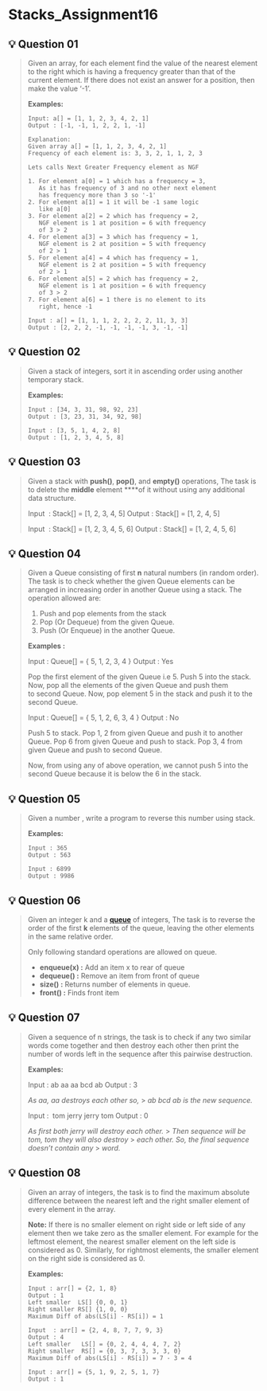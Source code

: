 # Stacks_Assignment16

## 💡 Question 01

> Given an array, for each element find the value of the nearest element to the right which is having a frequency greater than that of the current element. If there does not exist an answer for a position, then make the value ‘-1’.
>
> **Examples:**
>
> ```
> Input: a[] = [1, 1, 2, 3, 4, 2, 1]
> Output : [-1, -1, 1, 2, 2, 1, -1]
>
> Explanation:
> Given array a[] = [1, 1, 2, 3, 4, 2, 1]
> Frequency of each element is: 3, 3, 2, 1, 1, 2, 3
>
> Lets calls Next Greater Frequency element as NGF
>
> 1. For element a[0] = 1 which has a frequency = 3,
>    As it has frequency of 3 and no other next element
>    has frequency more than 3 so '-1'
> 2. For element a[1] = 1 it will be -1 same logic
>    like a[0]
> 3. For element a[2] = 2 which has frequency = 2,
>    NGF element is 1 at position = 6 with frequency
>    of 3 > 2
> 4. For element a[3] = 3 which has frequency = 1,
>    NGF element is 2 at position = 5 with frequency
>    of 2 > 1
> 5. For element a[4] = 4 which has frequency = 1,
>    NGF element is 2 at position = 5 with frequency
>    of 2 > 1
> 6. For element a[5] = 2 which has frequency = 2,
>    NGF element is 1 at position = 6 with frequency
>    of 3 > 2
> 7. For element a[6] = 1 there is no element to its
>    right, hence -1
> ```
>
> ```
> Input : a[] = [1, 1, 1, 2, 2, 2, 2, 11, 3, 3]
> Output : [2, 2, 2, -1, -1, -1, -1, 3, -1, -1]
> ```

## 💡 Question 02

> Given a stack of integers, sort it in ascending order using another temporary stack.
>
> **Examples:**
>
> ```
> Input : [34, 3, 31, 98, 92, 23]
> Output : [3, 23, 31, 34, 92, 98]
>
> Input : [3, 5, 1, 4, 2, 8]
> Output : [1, 2, 3, 4, 5, 8]
> ```


## 💡 Question 03

> Given a stack with **push()**, **pop()**, and **empty()** operations, The task is to delete the **middle** element \*\*\*\*of it without using any additional data structure.
>
> Input  : Stack[] = [1, 2, 3, 4, 5]
> Output : Stack[] = [1, 2, 4, 5]
>
> Input  : Stack[] = [1, 2, 3, 4, 5, 6]
> Output : Stack[] = [1, 2, 4, 5, 6]


## 💡 Question 04

> Given a Queue consisting of first **n** natural numbers (in random order). The task is to check whether the given Queue elements can be arranged in increasing order in another Queue using a stack. The operation allowed are:
>
> 1. Push and pop elements from the stack
> 2. Pop (Or Dequeue) from the given Queue.
> 3. Push (Or Enqueue) in the another Queue.
>
> **Examples :**
>
> Input : Queue[] = { 5, 1, 2, 3, 4 }
> Output : Yes
>
> Pop the first element of the given Queue
> i.e 5. Push 5 into the stack.
> Now, pop all the elements of the given Queue and push them to second Queue.
> Now, pop element 5 in the stack and push it to the second Queue.
>
> Input : Queue[] = { 5, 1, 2, 6, 3, 4 }
> Output : No
>
> Push 5 to stack.
> Pop 1, 2 from given Queue and push it to another Queue.
> Pop 6 from given Queue and push to stack.
> Pop 3, 4 from given Queue and push to second Queue.
>
> Now, from using any of above operation, we cannot push 5 into the second Queue because it is below the 6 in the stack.


## 💡 Question 05

> Given a number , write a program to reverse this number using stack.
>
> **Examples:**
>
> ```
> Input : 365
> Output : 563
>
> Input : 6899
> Output : 9986
> ```


## 💡 Question 06

> Given an integer k and a **[queue](https://www.geeksforgeeks.org/queue-data-structure/)** of integers, The task is to reverse the order of the first **k** elements of the queue, leaving the other elements in the same relative order.
>
> Only following standard operations are allowed on queue.
>
> - **enqueue(x) :** Add an item x to rear of queue
> - **dequeue() :** Remove an item from front of queue
> - **size() :** Returns number of elements in queue.
> - **front() :** Finds front item


## 💡 Question 07

> Given a sequence of n strings, the task is to check if any two similar words come together and then destroy each other then print the number of words left in the sequence after this pairwise destruction.
>
> **Examples:**
>
> Input : ab aa aa bcd ab
> Output : 3
>
> _As aa, aa destroys each other so,_ > _ab bcd ab is the new sequence._
>
> Input :  tom jerry jerry tom
> Output : 0
>
> _As first both jerry will destroy each other._ > _Then sequence will be tom, tom they will also destroy_ > _each other. So, the final sequence doesn’t contain any_ > _word._


## 💡 Question 08

> Given an array of integers, the task is to find the maximum absolute difference between the nearest left and the right smaller element of every element in the array.
>
> **Note:** If there is no smaller element on right side or left side of any element then we take zero as the smaller element. For example for the leftmost element, the nearest smaller element on the left side is considered as 0. Similarly, for rightmost elements, the smaller element on the right side is considered as 0.
>
> **Examples:**
>
> ```
> Input : arr[] = {2, 1, 8}
> Output : 1
> Left smaller  LS[] {0, 0, 1}
> Right smaller RS[] {1, 0, 0}
> Maximum Diff of abs(LS[i] - RS[i]) = 1
>
> Input  : arr[] = {2, 4, 8, 7, 7, 9, 3}
> Output : 4
> Left smaller   LS[] = {0, 2, 4, 4, 4, 7, 2}
> Right smaller  RS[] = {0, 3, 7, 3, 3, 3, 0}
> Maximum Diff of abs(LS[i] - RS[i]) = 7 - 3 = 4
>
> Input : arr[] = {5, 1, 9, 2, 5, 1, 7}
> Output : 1
> ```
